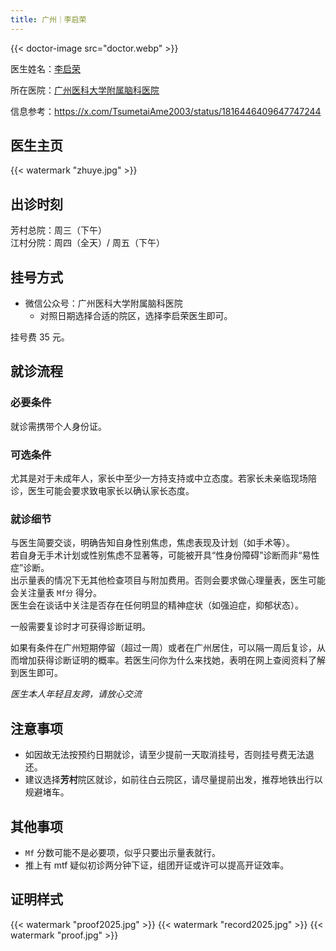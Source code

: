 ```yaml
---
title: 广州｜李启荣
---
```


{{< doctor-image src="doctor.webp" >}}

医生姓名：[李启荣](https://health.baidu.com/doctordec/dochome/55257)

所在医院：[广州医科大学附属脑科医院](https://health.baidu.com/doctordec/hospital/1008521)

信息参考：<https://x.com/TsumetaiAme2003/status/1816446409647747244>

## 医生主页

{{< watermark "zhuye.jpg" >}}

## 出诊时刻

芳村总院：周三（下午）\
江村分院：周四（全天）/ 周五（下午）

## 挂号方式

- 微信公众号：广州医科大学附属脑科医院
  - 对照日期选择合适的院区，选择李启荣医生即可。

挂号费 35 元。

## 就诊流程

### 必要条件

就诊需携带个人身份证。

### 可选条件

尤其是对于未成年人，家长中至少一方持支持或中立态度。若家长未亲临现场陪诊，医生可能会要求致电家长以确认家长态度。

### 就诊细节

与医生简要交谈，明确告知自身性别焦虑，焦虑表现及计划（如手术等）。\
若自身无手术计划或性别焦虑不显著等，可能被开具“性身份障碍”诊断而非“易性症”诊断。\
出示量表的情况下无其他检查项目与附加费用。否则会要求做心理量表，医生可能会关注量表 `Mf分` 得分。\
医生会在谈话中关注是否存在任何明显的精神症状（如强迫症，抑郁状态）。

一般需要复诊时才可获得诊断证明。

如果有条件在广州短期停留（超过一周）或者在广州居住，可以隔一周后复诊，从而增加获得诊断证明的概率。若医生问你为什么来找她，表明在网上查阅资料了解到医生即可。

*医生本人年轻且友跨，请放心交流*

## 注意事项

- 如因故无法按预约日期就诊，请至少提前一天取消挂号，否则挂号费无法退还。
- 建议选择**芳村**院区就诊，如前往白云院区，请尽量提前出发，推荐地铁出行以规避堵车。

## 其他事项

- `Mf` 分数可能不是必要项，似乎只要出示量表就行。
- 推上有 mtf 疑似初诊两分钟下证，组团开证或许可以提高开证效率。

## 证明样式
{{< watermark "proof2025.jpg" >}}
{{< watermark "record2025.jpg" >}}
{{< watermark "proof.jpg" >}}

